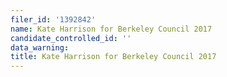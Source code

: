 ```yaml
---
filer_id: '1392842'
name: Kate Harrison for Berkeley Council 2017
candidate_controlled_id: ''
data_warning: 
title: Kate Harrison for Berkeley Council 2017
---
```

